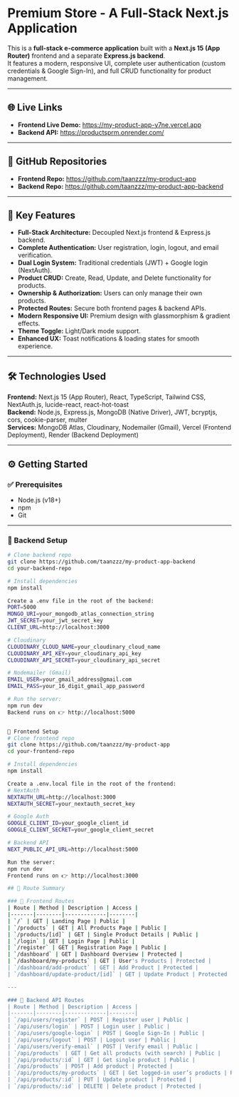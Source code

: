 # Premium Store - A Full-Stack Next.js Application

This is a **full-stack e-commerce application** built with a **Next.js 15 (App Router)** frontend and a separate **Express.js backend**.  
It features a modern, responsive UI, complete user authentication (custom credentials & Google Sign-In), and full CRUD functionality for product management.

---

## 🌐 Live Links

- **Frontend Live Demo:** https://my-product-app-y7ne.vercel.app  
- **Backend API:** https://productsprm.onrender.com/  

---

## 📂 GitHub Repositories

- **Frontend Repo:** https://github.com/taanzzz/my-product-app
- **Backend Repo:** https://github.com/taanzzz/my-product-app-backend
---

## 🚀 Key Features

- **Full-Stack Architecture:** Decoupled Next.js frontend & Express.js backend.  
- **Complete Authentication:** User registration, login, logout, and email verification.  
- **Dual Login System:** Traditional credentials (JWT) + Google login (NextAuth).  
- **Product CRUD:** Create, Read, Update, and Delete functionality for products.  
- **Ownership & Authorization:** Users can only manage their own products.  
- **Protected Routes:** Secure both frontend pages & backend APIs.  
- **Modern Responsive UI:** Premium design with glassmorphism & gradient effects.  
- **Theme Toggle:** Light/Dark mode support.  
- **Enhanced UX:** Toast notifications & loading states for smooth experience.  

---

## 🛠️ Technologies Used

**Frontend:** Next.js 15 (App Router), React, TypeScript, Tailwind CSS, NextAuth.js, lucide-react, react-hot-toast  
**Backend:** Node.js, Express.js, MongoDB (Native Driver), JWT, bcryptjs, cors, cookie-parser, multer  
**Services:** MongoDB Atlas, Cloudinary, Nodemailer (Gmail), Vercel (Frontend Deployment), Render (Backend Deployment)  

---

## ⚙️ Getting Started

### ✅ Prerequisites
- Node.js (v18+)  
- npm  
- Git  

---

### 🔧 Backend Setup

```bash
# Clone backend repo
git clone https://github.com/taanzzz/my-product-app-backend
cd your-backend-repo 

# Install dependencies
npm install

Create a .env file in the root of the backend:
PORT=5000
MONGO_URI=your_mongodb_atlas_connection_string
JWT_SECRET=your_jwt_secret_key
CLIENT_URL=http://localhost:3000

# Cloudinary
CLOUDINARY_CLOUD_NAME=your_cloudinary_cloud_name
CLOUDINARY_API_KEY=your_cloudinary_api_key
CLOUDINARY_API_SECRET=your_cloudinary_api_secret

# Nodemailer (Gmail)
EMAIL_USER=your_gmail_address@gmail.com
EMAIL_PASS=your_16_digit_gmail_app_password

# Run the server:
npm run dev
Backend runs on 👉 http://localhost:5000


🎨 Frontend Setup
# Clone frontend repo
git clone https://github.com/taanzzz/my-product-app
cd your-frontend-repo

# Install dependencies
npm install

Create a .env.local file in the root of the frontend:
# NextAuth
NEXTAUTH_URL=http://localhost:3000
NEXTAUTH_SECRET=your_nextauth_secret_key

# Google Auth
GOOGLE_CLIENT_ID=your_google_client_id
GOOGLE_CLIENT_SECRET=your_google_client_secret

# Backend API
NEXT_PUBLIC_API_URL=http://localhost:5000

Run the server:
npm run dev
Frontend runs on 👉 http://localhost:3000

## 📑 Route Summary

### 🔹 Frontend Routes
| Route | Method | Description | Access |
|-------|--------|-------------|--------|
| `/` | GET | Landing Page | Public |
| `/products` | GET | All Products Page | Public |
| `/products/[id]` | GET | Single Product Details | Public |
| `/login` | GET | Login Page | Public |
| `/register` | GET | Registration Page | Public |
| `/dashboard` | GET | Dashboard Overview | Protected |
| `/dashboard/my-products` | GET | User's Products | Protected |
| `/dashboard/add-product` | GET | Add Product | Protected |
| `/dashboard/update-product/[id]` | GET | Update Product | Protected |

---

### 🔹 Backend API Routes
| Route | Method | Description | Access |
|-------|--------|-------------|--------|
| `/api/users/register` | POST | Register user | Public |
| `/api/users/login` | POST | Login user | Public |
| `/api/users/google-login` | POST | Google Sign-In | Public |
| `/api/users/logout` | POST | Logout user | Public |
| `/api/users/verify-email` | POST | Verify email | Public |
| `/api/products` | GET | Get all products (with search) | Public |
| `/api/products/:id` | GET | Get single product | Public |
| `/api/products` | POST | Add product | Protected |
| `/api/products/my-products` | GET | Get logged-in user’s products | Protected |
| `/api/products/:id` | PUT | Update product | Protected |
| `/api/products/:id` | DELETE | Delete product | Protected |


